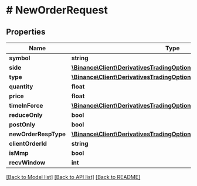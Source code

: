 # # NewOrderRequest

## Properties

Name | Type | Description | Notes
------------ | ------------- | ------------- | -------------
**symbol** | **string** |  |
**side** | [**\Binance\Client\DerivativesTradingOptions\Model\Side**](Side.md) |  |
**type** | [**\Binance\Client\DerivativesTradingOptions\Model\Type**](Type.md) |  |
**quantity** | **float** |  |
**price** | **float** |  | [optional]
**timeInForce** | [**\Binance\Client\DerivativesTradingOptions\Model\TimeInForce**](TimeInForce.md) |  | [optional]
**reduceOnly** | **bool** |  | [optional]
**postOnly** | **bool** |  | [optional]
**newOrderRespType** | [**\Binance\Client\DerivativesTradingOptions\Model\NewOrderRespType**](NewOrderRespType.md) |  | [optional]
**clientOrderId** | **string** |  | [optional]
**isMmp** | **bool** |  | [optional]
**recvWindow** | **int** |  | [optional]

[[Back to Model list]](../../README.md#models) [[Back to API list]](../../README.md#endpoints) [[Back to README]](../../README.md)

